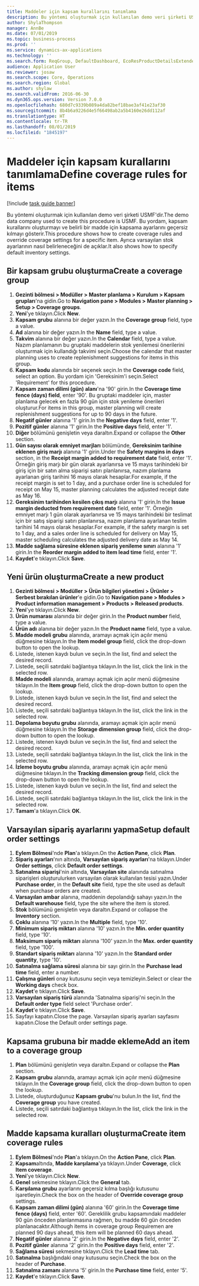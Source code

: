 ```yaml
---
title: Maddeler için kapsam kurallarını tanımlama
description: Bu yöntemi oluşturmak için kullanılan demo veri şirketi USMF'dir.
author: ShylaThompson
manager: AnnBe
ms.date: 07/01/2019
ms.topic: business-process
ms.prod: ''
ms.service: dynamics-ax-applications
ms.technology: ''
ms.search.form: ReqGroup, DefaultDashboard, EcoResProductDetailsExtended, EcoResProductCreate, InventItemOrderSetup, ReqItemTable
audience: Application User
ms.reviewer: josaw
ms.search.scope: Core, Operations
ms.search.region: Global
ms.author: shylaw
ms.search.validFrom: 2016-06-30
ms.dyn365.ops.version: Version 7.0.0
ms.openlocfilehash: 680d7c9339b089a4da82bef18bae3af41e23af30
ms.sourcegitcommit: 8b4b6a9226d4e5f66498ab2a5b4160e26dd112af
ms.translationtype: HT
ms.contentlocale: tr-TR
ms.lasthandoff: 08/01/2019
ms.locfileid: "1845197"
---
```

# <a name="define-coverage-rules-for-items"></a><span data-ttu-id="bf42d-103">Maddeler için kapsam kurallarını tanımlama</span><span class="sxs-lookup"><span data-stu-id="bf42d-103">Define coverage rules for items</span></span>

[!include [task guide banner](../../includes/task-guide-banner.md)]

<span data-ttu-id="bf42d-104">Bu yöntemi oluşturmak için kullanılan demo veri şirketi USMF'dir.</span><span class="sxs-lookup"><span data-stu-id="bf42d-104">The demo data company used to create this procedure is USMF.</span></span> <span data-ttu-id="bf42d-105">Bu yordam, kapsam kurallarını oluşturmayı ve belirli bir madde için kapsama ayarlarını geçersiz kılmayı gösterir.</span><span class="sxs-lookup"><span data-stu-id="bf42d-105">This procedure shows how to create coverage rules and override coverage settings for a specific item.</span></span> <span data-ttu-id="bf42d-106">Ayrıca varsayılan stok ayarlarının nasıl belirleneceğini de açıklar.</span><span class="sxs-lookup"><span data-stu-id="bf42d-106">It also shows how to specify default inventory settings.</span></span>


## <a name="create-a-coverage-group"></a><span data-ttu-id="bf42d-107">Bir kapsam grubu oluşturma</span><span class="sxs-lookup"><span data-stu-id="bf42d-107">Create a coverage group</span></span>
1. <span data-ttu-id="bf42d-108">**Gezinti bölmesi > Modüller > Master planlama > Kurulum > Kapsam grupları**'na gidin.</span><span class="sxs-lookup"><span data-stu-id="bf42d-108">Go to **Navigation pane > Modules > Master planning > Setup > Coverage groups**.</span></span>
2. <span data-ttu-id="bf42d-109">**Yeni**'ye tıklayın.</span><span class="sxs-lookup"><span data-stu-id="bf42d-109">Click **New**.</span></span>
3. <span data-ttu-id="bf42d-110">**Kapsam grubu** alanına bir değer yazın.</span><span class="sxs-lookup"><span data-stu-id="bf42d-110">In the **Coverage group** field, type a value.</span></span>
4. <span data-ttu-id="bf42d-111">**Ad** alanına bir değer yazın.</span><span class="sxs-lookup"><span data-stu-id="bf42d-111">In the **Name** field, type a value.</span></span>
5. <span data-ttu-id="bf42d-112">**Takvim** alanına bir değer yazın.</span><span class="sxs-lookup"><span data-stu-id="bf42d-112">In the **Calendar** field, type a value.</span></span> <span data-ttu-id="bf42d-113">Nazım planlamanın bu gruptaki maddelerin stok yenilemesi önerilerini oluşturmak için kullandığı takvimi seçin.</span><span class="sxs-lookup"><span data-stu-id="bf42d-113">Choose the calendar that master planning uses to create replenishment suggestions for items in this group.</span></span>  
6. <span data-ttu-id="bf42d-114">**Kapsam kodu** alanında bir seçenek seçin.</span><span class="sxs-lookup"><span data-stu-id="bf42d-114">In the **Coverage code** field, select an option.</span></span> <span data-ttu-id="bf42d-115">Bu yordam için 'Gereksinim'i seçin.</span><span class="sxs-lookup"><span data-stu-id="bf42d-115">Select 'Requirement' for this procedure.</span></span>  
7. <span data-ttu-id="bf42d-116">**Kapsam zaman dilimi (gün) alanı**'na '90' girin.</span><span class="sxs-lookup"><span data-stu-id="bf42d-116">In the **Coverage time fence (days) field**, enter '90'.</span></span> <span data-ttu-id="bf42d-117">Bu gruptaki maddeler için, master planlama gelecek en fazla 90 gün için stok yenileme önerileri oluşturur.</span><span class="sxs-lookup"><span data-stu-id="bf42d-117">For items in this group, master planning will create replenishment suggestions for up to 90 days in the future.</span></span>  
8. <span data-ttu-id="bf42d-118">**Negatif günler** alanına '1' girin.</span><span class="sxs-lookup"><span data-stu-id="bf42d-118">In the **Negative days** field, enter '1'.</span></span>
9. <span data-ttu-id="bf42d-119">**Pozitif günler** alanına '1' girin.</span><span class="sxs-lookup"><span data-stu-id="bf42d-119">In the **Positive days** field, enter '1'.</span></span>
10. <span data-ttu-id="bf42d-120">**Diğer** bölümünü genişletin veya daraltın.</span><span class="sxs-lookup"><span data-stu-id="bf42d-120">Expand or collapse the **Other** section.</span></span>
11. <span data-ttu-id="bf42d-121">**Gün sayısı olarak emniyet marjları** bölümünde, **Gereksinim tarihine eklenen giriş marjı** alanına '1' girin.</span><span class="sxs-lookup"><span data-stu-id="bf42d-121">Under the **Safety margins in days** section, in the **Receipt margin added to requirement date** field, enter '1'.</span></span> <span data-ttu-id="bf42d-122">Örneğin giriş marjı bir gün olarak ayarlanırsa ve 15 mayıs tarihindeki bir giriş için bir satın alma siparişi satırı planlanırsa, nazım planlama ayarlanan giriş tarihini 16 mayıs olarak hesaplar.</span><span class="sxs-lookup"><span data-stu-id="bf42d-122">For example, if the receipt margin is set to 1 day, and a purchase order line is scheduled for receipt on May 15, master planning calculates the adjusted receipt date as May 16.</span></span>  
12. <span data-ttu-id="bf42d-123">**Gereksinim tarihinden kesilen çıkış marjı** alanına '1' girin.</span><span class="sxs-lookup"><span data-stu-id="bf42d-123">In the **Issue margin deducted from requirement date** field, enter '1'.</span></span> <span data-ttu-id="bf42d-124">Örneğin emniyet marjı 1 gün olarak ayarlanırsa ve 15 mayıs tarihindeki bir teslimat için bir satış siparişi satırı planlanırsa, nazım planlama ayarlanan teslim tarihini 14 mayıs olarak hesaplar.</span><span class="sxs-lookup"><span data-stu-id="bf42d-124">For example, if the safety margin is set to 1 day, and a sales order line is scheduled for delivery on May 15, master scheduling calculates the adjusted delivery date as May 14.</span></span>  
13. <span data-ttu-id="bf42d-125">**Madde sağlama süresine eklenen sipariş yenileme sınırı** alanına '1' girin.</span><span class="sxs-lookup"><span data-stu-id="bf42d-125">In the **Reorder margin added to item lead time** field, enter '1'.</span></span>
14. <span data-ttu-id="bf42d-126">**Kaydet**'e tıklayın.</span><span class="sxs-lookup"><span data-stu-id="bf42d-126">Click **Save**.</span></span>

## <a name="create-a-new-product"></a><span data-ttu-id="bf42d-127">Yeni ürün oluşturma</span><span class="sxs-lookup"><span data-stu-id="bf42d-127">Create a new product</span></span>
1. <span data-ttu-id="bf42d-128">**Gezinti bölmesi > Modüller > Ürün bilgileri yönetimi > Ürünler > Serbest bırakılan ürünler**'e gidin.</span><span class="sxs-lookup"><span data-stu-id="bf42d-128">Go to **Navigation pane > Modules > Product information management > Products > Released products**.</span></span>
2. <span data-ttu-id="bf42d-129">**Yeni**'ye tıklayın.</span><span class="sxs-lookup"><span data-stu-id="bf42d-129">Click **New**.</span></span>
3. <span data-ttu-id="bf42d-130">**Ürün numarası** alanında bir değer girin.</span><span class="sxs-lookup"><span data-stu-id="bf42d-130">In the **Product number** field, type a value.</span></span>
4. <span data-ttu-id="bf42d-131">**Ürün adı** alanına bir değer yazın.</span><span class="sxs-lookup"><span data-stu-id="bf42d-131">In the **Product name** field, type a value.</span></span>
5. <span data-ttu-id="bf42d-132">**Madde modeli grubu** alanında, aramayı açmak için açılır menü düğmesine tıklayın.</span><span class="sxs-lookup"><span data-stu-id="bf42d-132">In the **Item model group** field, click the drop-down button to open the lookup.</span></span>
6. <span data-ttu-id="bf42d-133">Listede, istenen kaydı bulun ve seçin.</span><span class="sxs-lookup"><span data-stu-id="bf42d-133">In the list, find and select the desired record.</span></span>
7. <span data-ttu-id="bf42d-134">Listede, seçili satırdaki bağlantıya tıklayın.</span><span class="sxs-lookup"><span data-stu-id="bf42d-134">In the list, click the link in the selected row.</span></span>
8. <span data-ttu-id="bf42d-135">**Madde modeli** alanında, aramayı açmak için açılır menü düğmesine tıklayın.</span><span class="sxs-lookup"><span data-stu-id="bf42d-135">In the **Item group** field, click the drop-down button to open the lookup.</span></span>
9. <span data-ttu-id="bf42d-136">Listede, istenen kaydı bulun ve seçin.</span><span class="sxs-lookup"><span data-stu-id="bf42d-136">In the list, find and select the desired record.</span></span>
10. <span data-ttu-id="bf42d-137">Listede, seçili satırdaki bağlantıya tıklayın.</span><span class="sxs-lookup"><span data-stu-id="bf42d-137">In the list, click the link in the selected row.</span></span>
11. <span data-ttu-id="bf42d-138">**Depolama boyutu grubu** alanında, aramayı açmak için açılır menü düğmesine tıklayın.</span><span class="sxs-lookup"><span data-stu-id="bf42d-138">In the **Storage dimension group** field, click the drop-down button to open the lookup.</span></span>
12. <span data-ttu-id="bf42d-139">Listede, istenen kaydı bulun ve seçin.</span><span class="sxs-lookup"><span data-stu-id="bf42d-139">In the list, find and select the desired record.</span></span>
13. <span data-ttu-id="bf42d-140">Listede, seçili satırdaki bağlantıya tıklayın.</span><span class="sxs-lookup"><span data-stu-id="bf42d-140">In the list, click the link in the selected row.</span></span>
14. <span data-ttu-id="bf42d-141">**İzleme boyutu grubu** alanında, aramayı açmak için açılır menü düğmesine tıklayın.</span><span class="sxs-lookup"><span data-stu-id="bf42d-141">In the **Tracking dimension group** field, click the drop-down button to open the lookup.</span></span>
15. <span data-ttu-id="bf42d-142">Listede, istenen kaydı bulun ve seçin.</span><span class="sxs-lookup"><span data-stu-id="bf42d-142">In the list, find and select the desired record.</span></span>
16. <span data-ttu-id="bf42d-143">Listede, seçili satırdaki bağlantıya tıklayın.</span><span class="sxs-lookup"><span data-stu-id="bf42d-143">In the list, click the link in the selected row.</span></span>
17. <span data-ttu-id="bf42d-144">**Tamam**'a tıklayın.</span><span class="sxs-lookup"><span data-stu-id="bf42d-144">Click **OK**.</span></span>

## <a name="setup-default-order-settings"></a><span data-ttu-id="bf42d-145">Varsayılan sipariş ayarlarını yapma</span><span class="sxs-lookup"><span data-stu-id="bf42d-145">Setup default order settings</span></span>
1. <span data-ttu-id="bf42d-146">**Eylem Bölmesi**'nde **Plan**'a tıklayın.</span><span class="sxs-lookup"><span data-stu-id="bf42d-146">On the **Action Pane**, click **Plan**.</span></span>
2. <span data-ttu-id="bf42d-147">**Sipariş ayarları**'nın altında, **Varsayılan sipariş ayarları**'na tıklayın.</span><span class="sxs-lookup"><span data-stu-id="bf42d-147">Under **Order settings**, click **Default order settings**.</span></span>
3. <span data-ttu-id="bf42d-148">**Satınalma siparişi**'nin altında, **Varsayılan site** alanında satınalma siparişleri oluşturulurken varsayılan olarak kullanılan tesisi yazın.</span><span class="sxs-lookup"><span data-stu-id="bf42d-148">Under **Purchase order**, in the **Default site** field, type the site used as default when purchase orders are created.</span></span>
4. <span data-ttu-id="bf42d-149">**Varsayılan ambar** alanına, maddenin depolandığı sahayı yazın.</span><span class="sxs-lookup"><span data-stu-id="bf42d-149">In the **Default warehouse** field, type the site where the item is stored.</span></span>
5. <span data-ttu-id="bf42d-150">**Stok** bölümünü genişletin veya daraltın.</span><span class="sxs-lookup"><span data-stu-id="bf42d-150">Expand or collapse the **Inventory** section.</span></span>
6. <span data-ttu-id="bf42d-151">**Çoklu** alanına '10' yazın.</span><span class="sxs-lookup"><span data-stu-id="bf42d-151">In the **Multiple** field, type '10'.</span></span>
7. <span data-ttu-id="bf42d-152">**Minimum sipariş miktarı** alanına '10' yazın.</span><span class="sxs-lookup"><span data-stu-id="bf42d-152">In the **Min. order quantity** field, type '10'.</span></span>
8. <span data-ttu-id="bf42d-153">**Maksimum sipariş miktarı** alanına '100' yazın.</span><span class="sxs-lookup"><span data-stu-id="bf42d-153">In the **Max. order quantity** field, type '100'.</span></span>
9. <span data-ttu-id="bf42d-154">**Standart sipariş miktarı** alanına '10' yazın.</span><span class="sxs-lookup"><span data-stu-id="bf42d-154">In the **Standard order quantity**, type '10'.</span></span>
10. <span data-ttu-id="bf42d-155">**Satınalma sağlama süresi** alanına bir sayı girin.</span><span class="sxs-lookup"><span data-stu-id="bf42d-155">In the **Purchase lead time** field, enter a number.</span></span>
11. <span data-ttu-id="bf42d-156">**Çalışma günleri** onay kutusunu seçin veya temizleyin.</span><span class="sxs-lookup"><span data-stu-id="bf42d-156">Select or clear the **Working days** check box.</span></span>
12. <span data-ttu-id="bf42d-157">**Kaydet**'e tıklayın.</span><span class="sxs-lookup"><span data-stu-id="bf42d-157">Click **Save**.</span></span>
13. <span data-ttu-id="bf42d-158">**Varsayılan sipariş türü** alanında 'Satınalma siparişi'ni seçin.</span><span class="sxs-lookup"><span data-stu-id="bf42d-158">In the **Default order type** field select 'Purchase order'.</span></span>
14. <span data-ttu-id="bf42d-159">**Kaydet**'e tıklayın.</span><span class="sxs-lookup"><span data-stu-id="bf42d-159">Click **Save**.</span></span>
15. <span data-ttu-id="bf42d-160">Sayfayı kapatın.</span><span class="sxs-lookup"><span data-stu-id="bf42d-160">Close the page.</span></span> <span data-ttu-id="bf42d-161">Varsayılan sipariş ayarları sayfasını kapatın.</span><span class="sxs-lookup"><span data-stu-id="bf42d-161">Close the Default order settings page.</span></span>  

## <a name="add-an-item-to-a-coverage-group"></a><span data-ttu-id="bf42d-162">Kapsama grubuna bir madde ekleme</span><span class="sxs-lookup"><span data-stu-id="bf42d-162">Add an item to a coverage group</span></span>
1. <span data-ttu-id="bf42d-163">**Plan** bölümünü genişletin veya daraltın.</span><span class="sxs-lookup"><span data-stu-id="bf42d-163">Expand or collapse the **Plan** section.</span></span>
2. <span data-ttu-id="bf42d-164">**Kapsam grubu** alanında, aramayı açmak için açılır menü düğmesine tıklayın.</span><span class="sxs-lookup"><span data-stu-id="bf42d-164">In the **Coverage group** field, click the drop-down button to open the lookup.</span></span>
3. <span data-ttu-id="bf42d-165">Listede, oluşturduğunuz **Kapsam grubu**'nu bulun.</span><span class="sxs-lookup"><span data-stu-id="bf42d-165">In the list, find the **Coverage group** you have created.</span></span>
4. <span data-ttu-id="bf42d-166">Listede, seçili satırdaki bağlantıya tıklayın.</span><span class="sxs-lookup"><span data-stu-id="bf42d-166">In the list, click the link in the selected row.</span></span>

## <a name="create-item-coverage-rules"></a><span data-ttu-id="bf42d-167">Madde kapsama kuralları oluşturma</span><span class="sxs-lookup"><span data-stu-id="bf42d-167">Create item coverage rules</span></span>
1. <span data-ttu-id="bf42d-168">**Eylem Bölmesi**'nde **Plan**'a tıklayın.</span><span class="sxs-lookup"><span data-stu-id="bf42d-168">On the **Action Pane**, click **Plan**.</span></span>
2. <span data-ttu-id="bf42d-169">**Kapsam**altında, **Madde karşılama**'ya tıklayın.</span><span class="sxs-lookup"><span data-stu-id="bf42d-169">Under **Coverage**, click **Item coverage**.</span></span>
3. <span data-ttu-id="bf42d-170">**Yeni**'ye tıklayın.</span><span class="sxs-lookup"><span data-stu-id="bf42d-170">Click **New**.</span></span>
4. <span data-ttu-id="bf42d-171">**Genel** sekmesine tıklayın.</span><span class="sxs-lookup"><span data-stu-id="bf42d-171">Click the **General** tab.</span></span>
5. <span data-ttu-id="bf42d-172">**Karşılama grubu** ayarlarını geçersiz kılma başlığı kutusunu işaretleyin.</span><span class="sxs-lookup"><span data-stu-id="bf42d-172">Check the box on the header of **Override coverage group** settings.</span></span>
6. <span data-ttu-id="bf42d-173">**Kapsam zaman dilimi (gün)** alanına '60' girin.</span><span class="sxs-lookup"><span data-stu-id="bf42d-173">In the **Coverage time fence (days)** field, enter '60'.</span></span> <span data-ttu-id="bf42d-174">Gereklilik grubu kapsamındaki maddeler 90 gün önceden planlanmasına rağmen, bu madde 60 gün önceden planlanacaktır.</span><span class="sxs-lookup"><span data-stu-id="bf42d-174">Although items in coverage group Requiremen are planned 90 days ahead, this item will be planned 60 days ahead.</span></span>  
7. <span data-ttu-id="bf42d-175">**Negatif günler** alanına '2' girin.</span><span class="sxs-lookup"><span data-stu-id="bf42d-175">In the **Negative days** field, enter '2'.</span></span>
8. <span data-ttu-id="bf42d-176">**Pozitif günler** alanına '2' girin.</span><span class="sxs-lookup"><span data-stu-id="bf42d-176">In the **Positive days** field, enter '2'.</span></span>
9. <span data-ttu-id="bf42d-177">**Sağlama süresi** sekmesine tıklayın.</span><span class="sxs-lookup"><span data-stu-id="bf42d-177">Click the **Lead time** tab.</span></span>
10. <span data-ttu-id="bf42d-178">**Satınalma** başlığındaki onay kutusunu seçin.</span><span class="sxs-lookup"><span data-stu-id="bf42d-178">Check the box on the header of **Purchase**.</span></span>
11. <span data-ttu-id="bf42d-179">**Satınalma zamanı** alanına '5' girin.</span><span class="sxs-lookup"><span data-stu-id="bf42d-179">In the **Purchase time** field, enter '5'.</span></span>
12. <span data-ttu-id="bf42d-180">**Kaydet**'e tıklayın.</span><span class="sxs-lookup"><span data-stu-id="bf42d-180">Click **Save**.</span></span>

